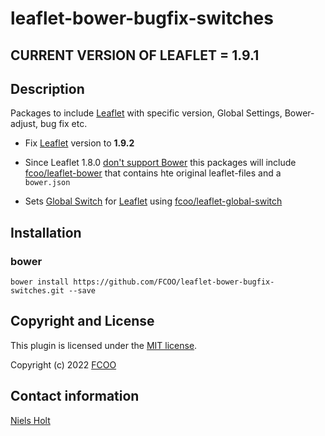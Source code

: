 # leaflet-bower-bugfix-switches
>

## CURRENT VERSION OF LEAFLET = 1.9.1

## Description
Packages to include [Leaflet](https://leafletjs.com/) with specific version, Global Settings, Bower-adjust, bug fix etc.

- Fix [Leaflet](https://leafletjs.com/) version to **1.9.2**

- Since Leaflet 1.8.0 [don't support Bower](https://github.com/Leaflet/Leaflet/pull/7831) this packages will include [fcoo/leaflet-bower](https://github.com/FCOO/leaflet-bower) that contains hte original leaflet-files and a `bower.json`

- Sets [Global Switch](https://leafletjs.com/reference.html#global-switches) for [Leaflet](https://leafletjs.com/) using [fcoo/leaflet-global-switch](https://github.com/FCOO/leaflet-global-switch)


## Installation
### bower
`bower install https://github.com/FCOO/leaflet-bower-bugfix-switches.git --save`


## Copyright and License
This plugin is licensed under the [MIT license](https://github.com/FCOO/leaflet-bower-bugfix-switches/LICENSE).

Copyright (c) 2022 [FCOO](https://github.com/FCOO)

## Contact information

[Niels Holt](https://github.com/NielsHolt)


